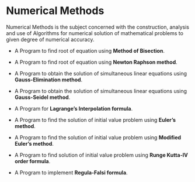 # Numerical Methods

Numerical Methods is the subject concerned with the construction, analysis and use of Algorithms for numerical solution of mathematical problems to given degree of numerical accuracy.

* A Program to find root of equation using **Method of Bisection**.
  
* A Program to find root of equation using **Newton Raphson method**.
  
* A Program to obtain the solution of simultaneous linear equations using **Gauss-Elimination method**.
  
* A Program to obtain the solution of simultaneous linear equations using **Gauss-Seidel method**.
  
* A Program for **Lagrange’s Interpolation formula**.
  
* A Program to find the solution of initial value problem using **Euler’s method**.
  
* A Program to find the solution of initial value problem using **Modified Euler’s method**.
  
* A Program to find solution of initial value problem using **Runge Kutta-IV order formula**.
  
* A Program to implement **Regula-Falsi formula**.

